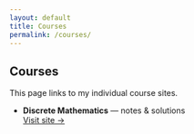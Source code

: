 ```yaml
---
layout: default
title: Courses
permalink: /courses/
---
```


## Courses

This page links to my individual course sites.

- **Discrete Mathematics** — notes & solutions  
  <a href="https://saleemkamaludin.github.io/discrete-math/">Visit site →</a>

